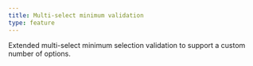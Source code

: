 ```yaml
---
title: Multi-select minimum validation
type: feature
---
```


Extended multi-select minimum selection validation to support a custom number of options.
